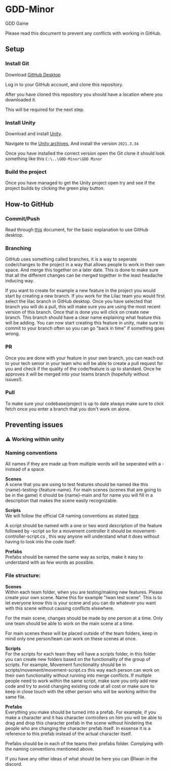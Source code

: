 # GDD-Minor
GDD Game 

Please read this document to prevent any conflicts with working in GitHub.



## Setup

### Install Git

Download [GitHub Desktop](https://desktop.github.com/)

Log in to your GitHub account, and clone this repository.

After you have cloned this repository you should have a location where you downloaded it.

This will be required for the next step.


### Install Unity
Download and install [Unity](https://unity.com/download).

Navigate to the [Unity archives](https://unity.com/releases/editor/archive), And install the version `2021.3.34`

Once you have installed the correct version open the Git clone it should look something like this `C:\..\GDD-Minor\GDD Minor`

### Build the project
Once you have managed to get the Unity project open try and see if the project builds by clicking the green play button.

## How-to GitHub
### Commit/Push
Read through [this](https://docs.github.com/en/desktop/making-changes-in-a-branch/committing-and-reviewing-changes-to-your-project-in-github-desktop) document, for the basic explanation to use GitHub desktop.

### Branching
GitHub uses something called branches, it is a way to seperate code/changes to the project in a way that allows people to work in their own space. And merge this together on a later date. This is done to make sure that all the different changes can be merged together in the least headache inducing way. 

If you want to create for example a new feature in the project you would start by creating a new branch. If you work for the Lilac team you would first select the lilac branch in GitHub desktop. Once you have selected that branch you will do a pull, this will make sure you are using the most recent version of this branch. Once that is done you will click on create new branch. This branch should have a clear name explaining what feature this will be adding. You can now start creating this feature in unity, make sure to commit to your branch often so you can go "back in time" if something goes wrong. 

### PR

Once you are done with your feature in your own branch, you can reach out to your tech senior in your team who will be able to create a pull request for you and check if the quality of the code/feature is up to standard. Once he approves it will be merged into your teams branch (hopefully without issues!).

### Pull
To make sure your codebase/project is up to date always make sure to click fetch once you enter a branch that you don't work on alone.

## Preventing issues
### :warning: Working within unity

### Naming conventions

All names if they are made up from multiple words will be seperated with a - instead of a space. 

<b>Scenes</b><br>
A scene that you are using to test features should be named like this {name}-testing-{feature-name}. For main scenes (scenes that are going to be in the game) it should be {name}-main and for name you will fill in a description that makes the scene easily recognizable. 

<b>Scripts</b><br>
We will follow the official C# naming conventions as stated [here](https://learn.microsoft.com/en-us/dotnet/csharp/fundamentals/coding-style/identifier-names#naming-conventions)

A script should be named with a one or two word description of the feature followed by -script so for a movement controller it should be movement-controller-script.cs , this way anyone will understand what it does without having to look into the code itself.

<b>Prefabs</b><br>
Prefabs should be named the same way as scrips, make it easy to understand with as few words as possible. 

### File structure: 

<b>Scenes</b><br>
Within each team folder, when you are testing/making new features. Please create your own scene. Name this for example "Iwan test scene". This is to let everyone know this is your scene and you can do whatever you want with this scene without causing conflicts elsewhere. 

For the main scene, changes should be made by one person at a time. Only one team should be able to work on the main scene at a time.

For main scenes these will be placed outside of the team folders, keep in mind only one person/team can work on these scenes at once. 

<b>Scripts</b><br>
For the scripts for each team they will have a scripts folder, in this folder you can create new folders based on the functionality of the group of scripts. For example, Movement functionality should be in scripts/movement/movement-script.cs this way each person can work on their own functionality without running into merge conflicts. If multiple people need to work within the same script, make sure you only add new code and try to avoid changing existing code at all cost or make sure to keep in close touch with the other person who will be working within the same file. 

<b>Prefabs</b><br>
Everything you make should be turned into a prefab. For example, if you make a character and it has character controllers on him you will be able to drag and drop this character prefab in the scene without hindering the people who are changing the character prefab itself. In essense it is a reference to this prefab instead of the actual character itself. 

Prefabs should be in each of the teams their prefabs folder. Complying with the naming conventions mentioned above. 

If you have any other ideas of what should be here you can @Iwan in the discord. 
